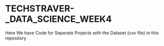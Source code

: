 # TECHSTRAVER-_DATA_SCIENCE_WEEK4

Here We have Code for Seperate Projects with the Dataset (csv file) in this repository 

